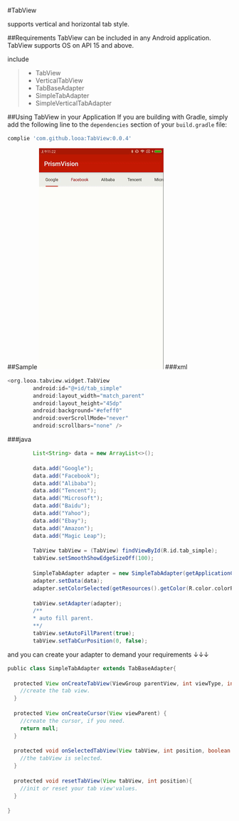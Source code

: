 #TabView

supports vertical and horizontal tab style.


##Requirements
TabView can be included in any Android application.
TabView supports OS on API 15 and above.

include
> * TabView
> * VerticalTabView
> * TabBaseAdapter
> * SimpleTabAdapter
> * SimpleVerticalTabAdapter

##Using TabView in your Application
If you are building with Gradle, simply add the following line to the `dependencies` section of your `build.gradle` file:
```groovy
complie 'com.github.looa:TabView:0.0.4'
```

##Sample
![screenshots](https://raw.githubusercontent.com/looa/TabView/master/REDEME/show_001.gif)
###xml
```groovy
<org.looa.tabview.widget.TabView
        android:id="@+id/tab_simple"
        android:layout_width="match_parent"
        android:layout_height="45dp"
        android:background="#efeff0"
        android:overScrollMode="never"
        android:scrollbars="none" />
```
###java
```groovy
        List<String> data = new ArrayList<>();

        data.add("Google");
        data.add("Facebook");
        data.add("Alibaba");
        data.add("Tencent");
        data.add("Microsoft");
        data.add("Baidu");
        data.add("Yahoo");
        data.add("Ebay");
        data.add("Amazon");
        data.add("Magic Leap");

        TabView tabView = (TabView) findViewById(R.id.tab_simple);
        tabView.setSmoothShowEdgeSizeOff(100);

        SimpleTabAdapter adapter = new SimpleTabAdapter(getApplicationContext());
        adapter.setData(data);
        adapter.setColorSelected(getResources().getColor(R.color.colorPrimary));

        tabView.setAdapter(adapter);
        /**
        * auto fill parent.
        **/
        tabView.setAutoFillParent(true);
        tabView.setTabCurPosition(0, false);
```
and you can create your adapter to demand your requirements ↓↓↓
```groovy
public class SimpleTabAdapter extends TabBaseAdapter{

  protected View onCreateTabView(ViewGroup parentView, int viewType, int position){
    //create the tab view.
  }

  protected View onCreateCursor(View viewParent) {
    //create the cursor, if you need.
    return null;
  }

  protected void onSelectedTabView(View tabView, int position, boolean isSmooth){
    //the tabView is selected.
  }

  protected void resetTabView(View tabView, int position){
    //init or reset your tab view'values.
  }

}
```
